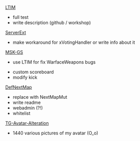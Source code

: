 [LTIM](https://github.com/GenZmeY/KF2-LightTIM)
- full test
- write description (github / workshop)

[ServerExt](https://github.com/GenZmeY/KF2-Server-Extension)
- make workaround for xVotingHandler or write info about it

[MSK-GS](https://github.com/GenZmeY/KF2-MSK-GS)
+ use LTIM for fix WarfaceWeapons bugs
- custom scoreboard
- modify kick 

[DefNextMap](https://github.com/GenZmeY/KF2-DefNextMap)
- replace with NextMapMut
- write readme
- webadmin (?!)
- whitelist

[TG-Avatar-Alteration](https://github.com/GenZmeY/TG-Avatar-Alteration)
- 1440 various pictures of my avatar (O_o)

